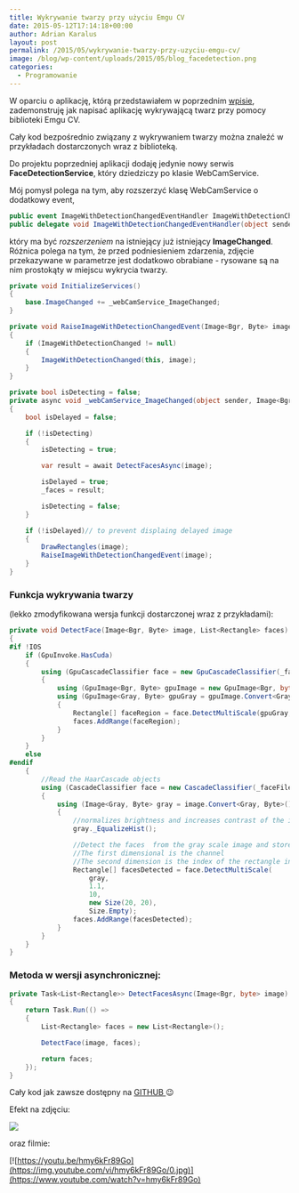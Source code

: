 ```yaml
---
title: Wykrywanie twarzy przy użyciu Emgu CV
date: 2015-05-12T17:14:18+00:00
author: Adrian Karalus
layout: post
permalink: /2015/05/wykrywanie-twarzy-przy-uzyciu-emgu-cv/
image: /blog/wp-content/uploads/2015/05/blog_facedetection.png
categories:
  - Programowanie
---
```

W oparciu o aplikację, którą przedstawiałem w poprzednim [wpisie](/blog/2015/04/obraz-z-kamerki-przy-uzyciu-emgu-cv/), zademonstruję jak napisać aplikację wykrywającą twarz przy pomocy biblioteki Emgu CV.  

  
Cały kod bezpośrednio związany z wykrywaniem twarzy można znaleźć w przykładach dostarczonych wraz z biblioteką.

Do projektu poprzedniej aplikacji dodaję jedynie nowy serwis **FaceDetectionService**, który dziedziczy po klasie WebCamService.

Mój pomysł polega na tym, aby rozszerzyć klasę WebCamService o dodatkowy event,

```csharp
public event ImageWithDetectionChangedEventHandler ImageWithDetectionChanged;
public delegate void ImageWithDetectionChangedEventHandler(object sender, Image<Bgr, Byte> image);
```

który ma być *rozszerzeniem* na istniejący już istniejący **ImageChanged**.  
Różnica polega na tym, że przed podniesieniem zdarzenia, zdjęcie przekazywane w parametrze jest dodatkowo obrabiane - rysowane są na nim prostokąty w miejscu wykrycia twarzy.

```csharp
private void InitializeServices()
{
    base.ImageChanged += _webCamService_ImageChanged;
}

private void RaiseImageWithDetectionChangedEvent(Image<Bgr, Byte> image)
{
    if (ImageWithDetectionChanged != null)
    {
        ImageWithDetectionChanged(this, image);
    }
}

private bool isDetecting = false;
private async void _webCamService_ImageChanged(object sender, Image<Bgr, byte> image)
{
    bool isDelayed = false;

    if (!isDetecting)
    {
        isDetecting = true;

        var result = await DetectFacesAsync(image);

        isDelayed = true;
        _faces = result;

        isDetecting = false;
    }

    if (!isDelayed)// to prevent displaing delayed image
    {
        DrawRectangles(image);
        RaiseImageWithDetectionChangedEvent(image);
    }
}

```

### Funkcja wykrywania twarzy
(lekko zmodyfikowana wersja funkcji dostarczonej wraz z przykładami):

```csharp
private void DetectFace(Image<Bgr, Byte> image, List<Rectangle> faces)
{
#if !IOS
    if (GpuInvoke.HasCuda)
    {
        using (GpuCascadeClassifier face = new GpuCascadeClassifier(_faceFileName))
        {
            using (GpuImage<Bgr, Byte> gpuImage = new GpuImage<Bgr, byte>(image))
            using (GpuImage<Gray, Byte> gpuGray = gpuImage.Convert<Gray, Byte>())
            {
                Rectangle[] faceRegion = face.DetectMultiScale(gpuGray, 1.1, 10, Size.Empty);
                faces.AddRange(faceRegion);
            }
        }
    }
    else
#endif
    {
        //Read the HaarCascade objects
        using (CascadeClassifier face = new CascadeClassifier(_faceFileName))
        {
            using (Image<Gray, Byte> gray = image.Convert<Gray, Byte>()) //Convert it to Grayscale
            {
                //normalizes brightness and increases contrast of the image
                gray._EqualizeHist();

                //Detect the faces  from the gray scale image and store the locations as rectangle
                //The first dimensional is the channel
                //The second dimension is the index of the rectangle in the specific channel
                Rectangle[] facesDetected = face.DetectMultiScale(
                    gray,
                    1.1,
                    10,
                    new Size(20, 20),
                    Size.Empty);
                faces.AddRange(facesDetected);
            }
        }
    }
}

```

### Metoda w wersji asynchronicznej:

```csharp
private Task<List<Rectangle>> DetectFacesAsync(Image<Bgr, byte> image)
{
    return Task.Run(() =>
    {
        List<Rectangle> faces = new List<Rectangle>();

        DetectFace(image, faces);

        return faces;
    });
}
```

 

Cały kod jak zawsze dostępny na [GITHUB ](https://github.com/AdrianRamzes/FaceDetection)😉

Efekt na zdjęciu:

![](/blog/wp-content/uploads/2015/05/blog_facedetection.png)

oraz filmie:

[![https://youtu.be/hmy6kFr89Go](https://img.youtube.com/vi/hmy6kFr89Go/0.jpg)](https://www.youtube.com/watch?v=hmy6kFr89Go)